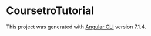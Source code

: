 # CoursetroTutorial

This project was generated with [Angular CLI](https://github.com/angular/angular-cli) version 7.1.4.
